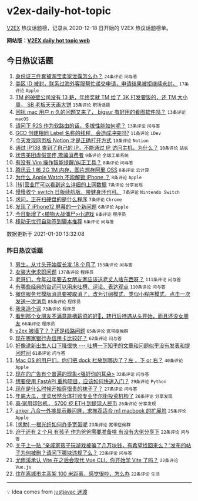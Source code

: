 # v2ex-daily-hot-topic

[V2EX](https://www.v2ex.com/) 热议话题榜，记录从 2020-12-18 日开始的 V2EX 热议话题榜单。

**网站版：[V2EX daily hot topic web](https://realleonardo.github.io/v2ex-daily-hot-topic-web/)**

## 今日热议话题

<!-- TODAY BEGIN -->

1. [身份证三件套被淘宝卖家泄露怎么办？](https://www.v2ex.com/t/749777) `24条评论` `问与答`
1. [美区 ID 被封，联系过海外客服帮忙递交申请，申请结果被拒继续永封。](https://www.v2ex.com/t/749778) `17条评论` `Apple`
1. [TM 的破壁公司没有 13 薪，年终奖就 TM 给了 3K 打发要饭的，还 TM 大小周， SB 老板天天画大饼](https://www.v2ex.com/t/749772) `15条评论` `职场话题`
1. [困扰 mac 用户 n 久的问题又来了， bigsur 有好用的看图软件吗？](https://www.v2ex.com/t/749799) `13条评论` `macOS`
1. [请问下 R2S 作为软路由的话，多拨性能如何呢？](https://www.v2ex.com/t/749773) `13条评论` `问与答`
1. [GCD 创建相同 Label 名称的线程，会造成冲突吗?](https://www.v2ex.com/t/749771) `11条评论` `iDev`
1. [今天发现网页版 Notion 才是正确打开方式](https://www.v2ex.com/t/749795) `10条评论` `Notion`
1. [通过 IP138 查到了自己的 IP，不能通过 IP 访问主机，为什么？](https://www.v2ex.com/t/749787) `10条评论` `站长`
1. [状告美团虚假宣传,欺骗消费者](https://www.v2ex.com/t/749789) `9条评论` `全球工单系统`
1. [有没有 Vim 操作智能提醒/纠正工具？](https://www.v2ex.com/t/749805) `8条评论` `问与答`
1. [腾讯云 1 核 2G 1M 内存，图片想存阿里 OSS](https://www.v2ex.com/t/749804) `8条评论` `云计算`
1. [为什么 Apple Watch 不能解锁 iPhone ？](https://www.v2ex.com/t/749797) `8条评论` `Apple`
1. [[转]营业厅可以看到这么详细的上网数据](https://www.v2ex.com/t/749810) `7条评论` `分享发现`
1. [慢慢收个 switch 日版续航版。带健身环也可。](https://www.v2ex.com/t/749767) `7条评论` `Nintendo Switch`
1. [求问，正在扫硬盘的是什么程序](https://www.v2ex.com/t/749766) `7条评论` `Chrome`
1. [发现了 iPhone12 屏幕的一个新问题](https://www.v2ex.com/t/749802) `6条评论` `Apple`
1. [今日新增了<植物大战僵尸>小游戏](https://www.v2ex.com/t/749776) `6条评论` `程序员`
1. [移动无忧行自动签到脚本推荐](https://www.v2ex.com/t/749769) `6条评论` `问与答`

数据更新于 2021-01-30 13:32:08

<!-- TODAY END -->

### 昨日热议话题

<!-- YESTERDAY BEGIN -->

1. [男生，从寸头开始留长发 18 个月了](https://www.v2ex.com/t/749437) `153条评论` `问与答`
1. [女装大佬求职问题](https://www.v2ex.com/t/749622) `137条评论` `程序员`
1. [老哥们，今年过年要去女朋友家应该送老丈人啥东西呀？](https://www.v2ex.com/t/749436) `111条评论` `问与答`
1. [有哪些经典的台词可以用来吐槽、评论、表达观点](https://www.v2ex.com/t/749428) `110条评论` `问与答`
1. [微信服务号模版消息要被取消了，改为订阅模式，类似小程序模式，点击一次发送一次消息](https://www.v2ex.com/t/749414) `85条评论` `程序员`
1. [我来造个谣](https://www.v2ex.com/t/749410) `73条评论` `程序员`
1. [看到那个女朋友不满意跳槽薪资的好🍋，转行后待遇从头开始，而且还没女朋友](https://www.v2ex.com/t/749450) `66条评论` `程序员`
1. [v2ex 被墙了？？还是线路问题](https://www.v2ex.com/t/749408) `65条评论` `宽带症候群`
1. [现在哪家银行办信用卡比较好？](https://www.v2ex.com/t/749407) `62条评论` `问与答`
1. [好像说新出生人口下降很快 --- 吐槽一下知乎的文章和问题似乎没有发表和提问时间](https://www.v2ex.com/t/749413) `61条评论` `问与答`
1. [Mac OS 的用户们，你们把 dock 栏放到哪边了？左 ，下 or 右？](https://www.v2ex.com/t/749585) `40条评论` `Apple`
1. [现在的广告有个普遍的现象<强奸你的耳朵>](https://www.v2ex.com/t/749629) `32条评论` `问与答`
1. [想要使用 FastAPI 重构项目，应该如何快速入门？](https://www.v2ex.com/t/749706) `29条评论` `Python`
1. [现在是什么时候开始穿很贵的袜子了？](https://www.v2ex.com/t/749513) `27条评论` `问与答`
1. [年底大瓜，韭菜居然合体打败专业华尔街投资机构了](https://www.v2ex.com/t/749635) `26条评论` `分享发现`
1. [真·家用印钞机， 5700 挖 ETH 到提现人民币](https://www.v2ex.com/t/749552) `26条评论` `分享发现`
1. [anker 八合一外接显示器闪屏，求推荐适合 m1 macbook 的扩展坞](https://www.v2ex.com/t/749663) `25条评论` `Apple`
1. [[求助] 一根光纤如何办多宽带呢](https://www.v2ex.com/t/749608) `23条评论` `宽带症候群`
1. [迫于还有 2 个月 有孩子 作为爸爸需要准备啥 有没有大佬分享下](https://www.v2ex.com/t/749587) `22条评论` `问与答`
1. [关于上一贴 “亲戚家孩子玩游戏被骗了几万块钱，有希望找回来么？“发布的帖子为何被删？请问下哪块违规了么？](https://www.v2ex.com/t/749563) `22条评论` `问与答`
1. [尤雨溪承认 Vite 在之后会取代 Vue CLI，你开始学 Vite 了吗？](https://www.v2ex.com/t/749452) `22条评论` `Vue.js`
1. [住在离城市主高架 100 米距离，感觉很吵，怎么办](https://www.v2ex.com/t/749406) `22条评论` `生活`

<!-- YESTERDAY END -->

---

💡 Idea comes from [justjavac 迷渡](https://github.com/justjavac/)
